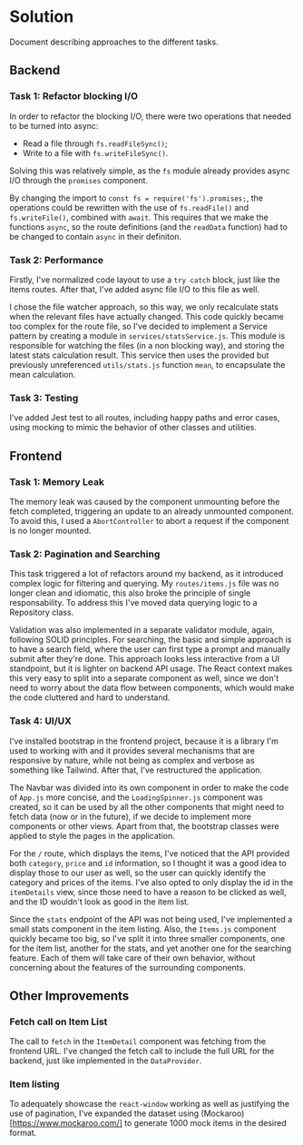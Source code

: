 # Solution

Document describing approaches to the different tasks.

## Backend

### Task 1: Refactor blocking I/O

In order to refactor the blocking I/O, there were two operations that needed to be turned into async:

- Read a file through `fs.readFileSync()`;
- Write to a file with `fs.writeFileSync()`.

Solving this was relatively simple, as the `fs` module already provides async I/O through the `promises` component.

By changing the import to `const fs = require('fs').promises;`, the operations could be rewritten with the use of `fs.readFile()` and `fs.writeFile()`, combined with `await`. This requires that we make the functions `async`, so the route definitions (and the `readData` function) had to be changed to contain `async` in their definiton.

### Task 2: Performance

Firstly, I've normalized code layout to use a `try catch` block, just like the items routes. After that, I've added async file I/O to this file as well.

I chose the file watcher approach, so this way, we only recalculate stats when the relevant files have actually changed. This code quickly became too complex for the route file, so I've decided to implement a Service pattern by creating a module in `services/statsService.js`. This module is responsible for watching the files (in a non blocking way), and storing the latest stats calculation result. This service then uses the provided but previously unreferenced `utils/stats.js` function `mean`, to encapsulate the mean calculation.

### Task 3: Testing

I've added Jest test to all routes, including happy paths and error cases, using mocking to mimic the behavior of other classes and utilities.

## Frontend

### Task 1: Memory Leak

The memory leak was caused by the component unmounting before the fetch completed, triggering an update to an already unmounted component. To avoid this, I used a `AbortController` to abort a request if the component is no longer mounted.

### Task 2: Pagination and Searching

This task triggered a lot of refactors around my backend, as it introduced complex logic for filtering and querying. My `routes/items.js` file was no longer clean and idiomatic, this also broke the principle of single responsability. To address this I've moved data querying logic to a Repository class.

Validation was also implemented in a separate validator module, again, following SOLID principles. For searching, the basic and simple approach is to have a search field, where the user can first type a prompt and manually submit after they're done. This approach looks less interactive from a UI standpoint, but it is lighter on backend API usage. The React context makes this very easy to split into a separate component as well, since we don't need to worry about the data flow between components, which would make the code cluttered and hard to understand.

### Task 4: UI/UX

I've installed bootstrap in the frontend project, because it is a library I'm used to working with and it provides several mechanisms that are responsive by nature, while not being as complex and verbose as something like Tailwind. After that, I've restructured the application.

The Navbar was divided into its own component in order to make the code of `App.js` more concise, and the `LoadingSpinner.js` component was created, so it can be used by all the other components that might need to fetch data (now or in the future), if we decide to implement more components or other views. Apart from that, the bootstrap classes were applied to style the pages in the application.

For the `/` route, which displays the items, I've noticed that the API provided both `category`, `price` and `id` information, so I thought it was a good idea to display those to our user as well, so the user can quickly identify the category and prices of the items. I've also opted to only display the id in the `itemDetails` view, since those need to have a reason to be clicked as well, and the ID wouldn't look as good in the item list.

Since the `stats` endpoint of the API was not being used, I've implemented a small stats component in the item listing. Also, the `Items.js` component quickly became too big, so I've split it into three smaller components, one for the item list, another for the stats, and yet another one for the searching feature. Each of them will take care of their own behavior, without concerning about the features of the surrounding components.

## Other Improvements

### Fetch call on Item List

The call to `fetch` in the `ItemDetail` component was fetching from the frontend URL. I've changed the fetch call to include the full URL for the backend, just like implemented in the `DataProvider`.

### Item listing

To adequately showcase the `react-window` working as well as justifying the use of pagination, I've expanded the dataset using (Mockaroo)[https://www.mockaroo.com/] to generate 1000 mock items in the desired format.
